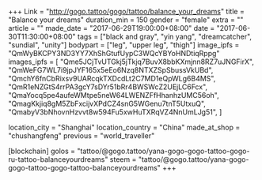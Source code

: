 +++
Link = "http://gogo.tattoo/gogo/tattoo/balance_your_dreams"
title = "Balance your dreams"
duration_min = 150
gender = "female"
extra = ""
article = ""
made_date = "2017-06-29T19:00:00+08:00"
date = "2017-06-30T11:30:00+08:00"
tags = ["black and gray", "yin yang", "dreamcatcher", "sundial", "unity"]
bodypart = ["leg", "upper leg", "thigh"]
image_ipfs = "QmWyBKCPY3ND3YY7XhShGtufUypC3WQcYBYoHNDtiqRppg"
images_ipfs = [
  "Qme5JCjTvUTGkj5jTkjq7BuvX8bbKXmjnn8RZ7uJNGFirX",
  "QmWeFG7WL7i9jpJYF165x5eEo6Nzq8NTXZSpSbussVkUBd",
  "QmchY6fnCbRixsv9UARcqkTXDcdLt2C7MD1eQpWLg6B4MS",
  "QmR1eNZGtS4rrPA3gcY7sDYr51bRr4BWSWcZ2UEjLC6Fcx",
  "QmaYocq5pe4aufeWMtpe5neW64LWENZFfHhanhzUMC56oh",
  "QmagKkjiq8gM5ZbFxcijvXPdCZ4snG5WGenu7tnT5UtxuQ",
  "QmabyV3bNhovnHzvvt8w594Fu5xwHuTXRqVZ4NnUmLJg51",
]

location_city = "Shanghai"
location_country = "China"
made_at_shop = "chushangfeng"
previous = "world_traveller"

[blockchain]
golos = "tattoo/@gogo.tattoo/yana-gogo-gogo-tattoo-gogo-ru-tattoo-balanceyourdreams"
steem = "tattoo/@gogo.tattoo/yana-gogo-gogo-tattoo-gogo-tattoo-balanceyourdreams"
+++
